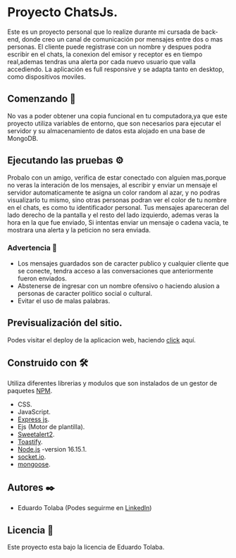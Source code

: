 # Proyecto ChatsJs.
Este es un proyecto personal que lo realize durante mi cursada de back-end, donde creo un canal de comunicación por mensajes entre dos o mas personas.
El cliente puede registrase con un nombre y despues podra escribir en el chats, la conexion del emisor y receptor es en tiempo real,ademas tendras una alerta por cada nuevo usuario que valla accediendo.
La aplicación es full responsive y se adapta tanto en desktop, como dispositivos moviles.

## Comenzando 🚀
No vas a poder obtener una copia funcional en tu computadora,ya que este proyecto utiliza variables de entorno, que son necesarios 
para ejecutar el servidor y su almacenamiento de datos esta alojado en una base de MongoDB.

## Ejecutando las pruebas ⚙️
Probalo con un amigo, verifica de estar conectado con alguien mas,porque no veras la interación de los mensajes, al escribir y enviar un mensaje el servidor automaticamente te asigna un color random al azar, y no podras visualizarlo tu mismo, sino otras personas podran ver el color de tu nombre en el chats, es como tu identificador personal.
Tus mensajes apareceran del lado derecho de la pantalla y el resto del lado izquierdo, ademas veras la hora en la que fue enviado, Si intentas enviar un
mensaje o cadena vacia, te mostrara una alerta y la peticion no sera enviada.

### Advertencia 📢
* Los mensajes guardados son de caracter publico y cualquier cliente que se conecte, tendra acceso a las conversaciones que anteriormente 
fueron enviados.
* Abstenerse de ingresar con un nombre ofensivo o haciendo alusion a personas de caracter politico social o cultural.
* Evitar el uso de malas palabras.

## Previsualización del sitio.
Podes visitar el deploy de la aplicacion web, haciendo [click](https://proyectchatjs-production.up.railway.app/) aquí.

## Construido con 🛠️
Utiliza diferentes librerias y modulos que son instalados de un gestor de paquetes [NPM](https://www.npmjs.com/).

* CSS.
* JavaScript.
* [Express js](https://expressjs.com/es/).
* Ejs (Motor de plantilla).
* [Sweetalert2](https://sweetalert2.github.io/).
* [Toastify](https://www.npmjs.com/package/toastify-js).
* [Node.js](https://nodejs.org/es/) -version 16.15.1.
* [socket.io](https://socket.io).
* [mongoose](https://mongoosejs.com/).

## Autores ✒️
* Eduardo Tolaba (Podes seguirme en [Linkedln](www.linkedin.com/in/tolaba-eduardo-esequiel))

## Licencia 📄
Este proyecto esta bajo la licencia de Eduardo Tolaba.
